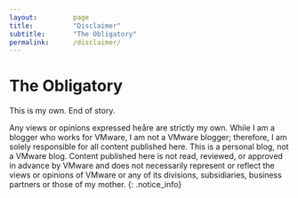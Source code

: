 ```yaml
---
layout:         page
title:          "Disclaimer"
subtitle:       "The Obligatory"
permalink:      /disclaimer/
---
```


# The Obligatory

This is my own. End of story.

Any views or opinions expressed heåre are strictly my own. While I am a blogger who works for VMware, I am not a VMware blogger; therefore, I am solely responsible for all content published here. This is a personal blog, not a VMware blog. Content published here is not read, reviewed, or approved in advance by VMware and does not necessarily represent or reflect the views or opinions of VMware or any of its divisions, subsidiaries, business partners or those of my mother.
{: .notice_info}
